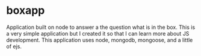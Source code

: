 # boxapp
Application built on node to answer a the question what is in the box. 
This is a very simple application but I created it so that I can learn more about JS development. 
This application uses node, mongodb, mongoose, and a little of ejs.
